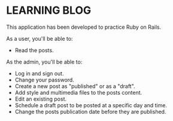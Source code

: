 # LEARNING BLOG

<p>This application has been developed to practice Ruby on Rails.</p>
<p>As a user, you'll be able to:</p>
<ul>
  <li>Read the posts.</li>
</ul>
<p>As the admin, you'll be able to:</p>
<ul>
  <li>Log in and sign out.</li>
  <li>Change your password.</li>
  <li>Create a new post as "published" or as a "draft".</li>
  <li>Add style and multimedia files to the posts content.</li>
  <li>Edit an existing post.</li>
  <li>Schedule a draft post to be posted at a specific day and time.</li>
  <li>Change the posts publication date before they are published.</li>
</ul>

